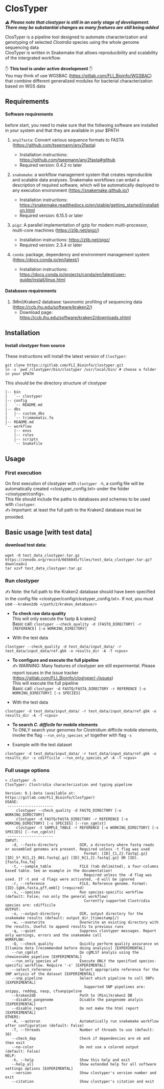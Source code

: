 # ClosTyper   

__*:warning: Please note that clostyper is still in an early stage of development. There may be substantial changes as many features are still being added*__     
   
ClosTyper is a pipeline tool designed to automate characterization and genotyping of selected _Clostrdia_ species using the whole genome sequencing data   
ClosTyper is written in Snakemake that allows reproducibility and scalability of the intergrated workflow. <br><br>
&#9995; **This tool is under active development** &#9995;   
You may think of use WGSBAC (https://gitlab.com/FLI_Bioinfo/WGSBAC) that combine different generalized modules for bacterial characterization based on WGS data  

## Requirements 
####  Software requirements
before start, you need to make sure that the follwoing software are installed in your system and that they are available in your $PATH 
1.  `any2fasta`: Convert various sequence formats to FASTA  (https://github.com/tseemann/any2fasta)   
    - Installation instructions: https://github.com/tseemann/any2fasta#github 
    - Required version: 0.4.2 ro later   
    
2.  `snakemake`: a workflow management system that creates reproducible and scalable data analyses. Snakemake workflows can entail a description of required software, which will be automatically deployed to any execution environment (https://snakemake.github.io/)
    - Installation instructions: https://snakemake.readthedocs.io/en/stable/getting_started/installation.html 
    - Required version: 6.15.5 or later    

3. `pigz`: A parallel implementation of gzip for modern multi-processor, multi-core machines (https://zlib.net/pigz/)
    - Installation instructions: https://zlib.net/pigz/
    - Required version: 2.3.4 or later    

4. `conda`: package, dependency and environment management system (https://docs.conda.io/en/latest/) 
    - Installation instructions: https://docs.conda.io/projects/conda/en/latest/user-guide/install/linux.html

####   Databases requirements
1. (Mini)Kraken2 database: taxonomic profiling of sequencing data (https://ccb.jhu.edu/software/kraken2/)
    - Download page: https://ccb.jhu.edu/software/kraken2/downloads.shtml

## Installation
#### Install clostyper from source 
These instructions will install the latest version of `ClosTyper`:

```
git clone https://gitlab.com/FLI_Bioinfo/clostyper.git  
ln -s `pwd`/clostyper/bin/clostyper /usr/local/bin/ # choose a folder in your $PATH

```  
This should be the directory structure of clostyper   

```
|-- bin
|   `-- clostyper
|-- config
|   `-- README.md
|-- dbs
|   |-- custom_dbs
|   `-- trimmomatic.fa
|-- README.md
`-- workflow
    |-- envs
    |-- rules
    |-- scripts
    `-- Snakefile
```

## Usage
### First execution 

On first execution of clostyper with `clostyper -h`, a config file will be automatically created <clostyper_config.txt> under the folder <clostyper/config>.   
This file should include the paths to databases and schemes to be used with `clostyper`.    
 &#9997; Important: at least the full path to the Kraken2 database must be provided.

## Basic usage [with test data]

#### download test data: 
```
wget -O test_data_clostyper.tar.gz https://zenodo.org/record/6656045/files/test_data_clostyper.tar.gz?download=1 
tar xzvf test_data_clostyper.tar.gz 
```
### Run clostyper 
&#9997; Note: the full path to the Kraken2 database should have been specified in the config file <clostyper/config/clostyper_config.txt>. If not, you must use `--kraken2db </path/2/kraken_database/>`
* **To check raw data quality**  
This will only execute the fastp & kraken2    
Basic call: `clostyper --check_quality -d [FASTQ_DIRECTORY] -r [REFERENCE] [-o WORKING_DIRECTORY] `      
- With the test data    
```
clostyper --check_quality -d test_data/input_data/ -r test_data/input_data/ref.gbk -o results_dir -A -T <cpus> 
```

* **To configure and execute the full pipeline**    
  &#9997; WARNING: Many features of clostyper are still experimental. Please report issues in the issue tracker (https://gitlab.com/FLI_Bioinfo/clostyper/-/issues)  
This will execute the full pipeline    
Basic call: `clostyper -d FASTQ/FASTA_DIRECTORY -r REFERENCE [-o WORKING_DIRECTORY] [-s SPECIES]`     
- With the test data     
```
clostyper -d test_data/input_data/ -r test_data/input_data/ref.gbk -o results_dir -A -T <cpus> 
```
* **To search _C. difficile_ for mobile elements**   
To ONLY search your genomes for Clostridium difficile mobile elements, invoke the flag `--run_only_species_wf` together with flag `-s`    
- Example with the test dataset
```
clostyper -d test_data/input_data/ -r test_data/input_data/ref.gbk -o results_dir -s cdifficile --run_only_species_wf -A -T <cpus>
```

### Full usage options 
```
> clostyper -h
ClosTyper: Clostridia characterization and typing pipeline

Version: 0.1-beta (available at: https://gitlab.com/FLI_Bioinfo/ClosTyper)
USAGE:
 ---------------------
     clostyper --check_quality -d FASTQ_DIRECTORY [-o WORKING_DIRECTORY]
     clostyper -d FASTQ/FASTA_DIRECTORY -r REFERENCE [-o WORKING_DIRECTORY] [-s SPECIES] [--run_cgmlst]
     clostyper -t SAMPLE_TABLE -r REFERENCE [-o WORKING_DIRECTORY] [-s SPECIES] [--run_cgmlst]
 ---------------------
INPUT:
   -d, --fastx-directory          DIR, a directory where fastq reads or assembled genomes are present. Required unless -t flag was used
                                    Format: [ID]_{1,2}.fastq{.gz} [ID]_S*_R{1,2}_001.fastq{.gz} [ID]_R{1,2}.fastq{.gz} OR [ID].{fasta,fna,fa}
   -t, --sample_table             FILE (tab delimited), a four-columns based table. See an example in the documentation!
                                    Required unless the -d flag was used. If -t and -d flags were activated, -d will be ignored
   -r, --reference                FILE, Reference genome. Format: {ID}.{gbk,fasta,gff,embl} (required)
   -s, --species                  Run species-specific workflow (default: False; run only the general workflow)
                                    Currently supported Clostridia species are: cdifficile
OUTPUT:
   -o, --output-directory         DIR, output directory for the snakemake results (default: output_dir_[timestamp]/)
   -w, --overwrite                Overwrite an existing directory with the results. Useful to append results to previous runs
   -q, --quiet                    Suppress clostyper messages. Report only warnings, errors and the snakemake call
WORKFLOW:
   -Q, --check_quality            Quickly perform quality assurance on Illumina data [recommended before doing analysis] [EXPERIMENTAL]
   --run_cgmlst                   Do cgMLST analyis using the chewiesnake pipeline [EXPERIMENTAL]
   --run_only_species_wf          Execute ONLY the specified species-specific workflow. Require '-s' [EXPERIMENTAL]
   --select_reference             Select appropriate reference for the SNP anlysis of the dataset [EXPERIMENTAL]
   --snp_pipeline                 Select which pipeline to call SNPs [EXPERIMENTAL]
                                    Supported SNP pipelines are: snippy, reddog, nasp, cfsanpipeline
   --kraken2db                    Path to (Mini)kraken2 DB
   --disable_pangenome            Disable the pangenome analyis [EXPERIMENTAL]
   --disable_report               Do not make the html report [EXPERIMENTAL]
OTHERS:
   -A, --autorun                  Automatically run snakemake workflow after configuration (default: False)
   -T, --threads                  Number of threads to use (default: 16)
   --check_dep                    Check if dependencies are ok and then exit
   --no-color                     Do not use a colored output (default: False)
HELP:
   -h, --help                     Show this help and exit
   --help_all                     Show extended help for all software settings options [EXPERIMENTAL]
   --version                      Show clostyper's version number and exit
   --citation                     Show clostyper's citation and exit

```
